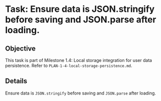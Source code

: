 # Task: Ensure data is JSON.stringify before saving and JSON.parse after loading.

## Objective
This task is part of Milestone 1.4: Local storage integration for user data persistence. Refer to `PLAN-1-4-local-storage-persistence.md`.

## Details
Ensure data is `JSON.stringify` before saving and `JSON.parse` after loading.
